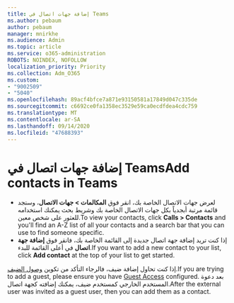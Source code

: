 ```yaml
---
title: إضافة جهات اتصال في Teams
ms.author: pebaum
author: pebaum
manager: mnirkhe
ms.audience: Admin
ms.topic: article
ms.service: o365-administration
ROBOTS: NOINDEX, NOFOLLOW
localization_priority: Priority
ms.collection: Adm_O365
ms.custom:
- "9002509"
- "5040"
ms.openlocfilehash: 89acf4bfce7a871e93150581a17849d047c335de
ms.sourcegitcommit: c6692ce0fa1358ec3529e59ca0ecdfdea4cdc759
ms.translationtype: MT
ms.contentlocale: ar-SA
ms.lasthandoff: 09/14/2020
ms.locfileid: "47688393"
---
```

# <a name="add-contacts-in-teams"></a><span data-ttu-id="b3017-102">إضافة جهات اتصال في Teams</span><span class="sxs-lookup"><span data-stu-id="b3017-102">Add contacts in Teams</span></span>

- <span data-ttu-id="b3017-103">لعرض جهات الاتصال الخاصة بك، انقر فوق **المكالمات > جهات الاتصال**، وستجد قائمة مرتبة أبجدياً بكل جهات الاتصال الخاصة بك وشريط بحث يمكنك استخدامه للعثور على شخص معين.</span><span class="sxs-lookup"><span data-stu-id="b3017-103">To view your contacts, click **Calls > Contacts** and you'll find an A-Z list of all your contacts and a search bar that you can use to find someone specific.</span></span> 
- <span data-ttu-id="b3017-104">إذا كنت تريد إضافة جهة اتصال جديدة إلى القائمة الخاصة بك، فانقر فوق **إضافة جهة اتصال** في أعلى القائمة للبدء.</span><span class="sxs-lookup"><span data-stu-id="b3017-104">If you want to add a new contact to your list, click **Add contact** at the top of your list to get started.</span></span>

<span data-ttu-id="b3017-105">إذا كنت تحاول إضافة ضيف، فالرجاء التأكد من تكوين [وصول الضيف](https://docs.microsoft.com/microsoftteams/set-up-guests).</span><span class="sxs-lookup"><span data-stu-id="b3017-105">If you are trying to add a guest, please ensure you have [Guest Access](https://docs.microsoft.com/microsoftteams/set-up-guests) configured.</span></span> <span data-ttu-id="b3017-106">بعد دعوة المستخدم الخارجي كمستخدم ضيف، يمكنك إضافته كجهة اتصال.</span><span class="sxs-lookup"><span data-stu-id="b3017-106">After the external user was invited as a guest user, then you can add them as a contact.</span></span>
